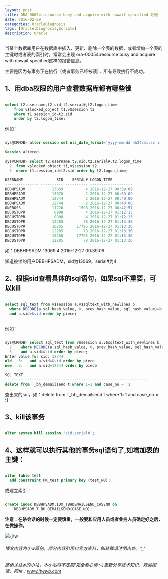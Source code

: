 ```yaml
---
layout: post
title: ORA-00054:resource busy and acquire with nowait specified 处理
date: 2016-02-29
categories: OracleDiagnosis
tags: [Oracle,Diagnosis,Scripts]
description: Oracle
---
```


当某个数据库用户在数据库中插入、更新、删除一个表的数据，或者增加一个表的主键时或者表的索引时，常常会出现
ora-00054:resource busy and acquire with nowait specified这样的报错信息。

主要是因为有事务正在执行（或者事务已经被锁），所有导致执行不成功。

## 1、用dba权限的用户查看数据库都有哪些锁

```sql

select t2.username,t2.sid,t2.serial#,t2.logon_time
    from v$locked_object t1,v$session t2
    where t1.session_id=t2.sid 
	order by t2.logon_time;

```

例如：

```sql

sys@CRMDB> alter session set nls_date_format='yyyy-mm-dd hh24:mi:ss';
 
Session altered.
 
sys@CRMDB> select t2.username,t2.sid,t2.serial#,t2.logon_time 
  2  from v$locked_object t1,v$session t2 
  3  where t1.session_id=t2.sid order by t2.logon_time;
 
USERNAME               SID    SERIAL# LOGON_TIME
--------------- ---------- ---------- -------------------
DBBHPSADM            13069          4 2016-12-27 00:39:09
DBBHPSADM            13070          2 2016-12-27 00:39:09
DBBHPSADM            12744          2 2016-12-27 00:40:00
DBBHPSADM            12744          2 2016-12-27 00:40:00
ONEBOSS              11220       1598 2016-12-27 00:42:57
DBCUSTOPR             8908          4 2016-12-27 01:12:13
DBCUSTOPR             8908          4 2016-12-27 01:12:13
DBCUSTOPR            12285         78 2016-12-27 01:13:36
DBCUSTOPR            10265      17795 2016-12-27 01:13:36
DBCUSTOPR            12285         78 2016-12-27 01:13:36
DBCUSTOPR            10265      17795 2016-12-27 01:13:36
DBCUSTOPR            12285         78 2016-12-27 01:13:36

```

如：DBBHPSADM  13069  4 2016-12-27 00:39:09

知道被锁的用户DBBHPSADM，sid为13069，serial#为4

## 2、根据sid查看具体的sql语句，如果sql不重要，可以kill

```sql

select sql_text from v$session a,v$sqltext_with_newlines b
  where DECODE(a.sql_hash_value, 0, prev_hash_value, sql_hash_value)=b.hash_value
  and a.sid=&sid order by piece;
  
```  
  
例如：


```sql

sys@CRMDB> select sql_text from v$session a,v$sqltext_with_newlines b
  2    where DECODE(a.sql_hash_value, 0, prev_hash_value, sql_hash_value)=b.hash_value
  3    and a.sid=&sid order by piece;
Enter value for sid: 12744
old   3:   and a.sid=&sid order by piece
new   3:   and a.sid=12744 order by piece
 
SQL_TEXT
----------------------------------------------------------------
delete from T_bh_demailsend t where 1=1 and case_no = :1

```
				
查出来的sql，如：delete from T_bh_demailsend t where 1=1 and case_no = :1


## 3、kill该事务

```sql

alter system kill session 'sid,serial#';

```

## 4、这样就可以执行其他的事务sql语句了,如增加表的主键：

```sql

alter table test
  add constraint PK_test primary key (test_NO)；

```

或建立索引：

```sql

create index DBBHPSADM.IDX_TBHDEMAILSEND_CASENO on
    DBBHPSADM.T_BH_DEMAILSEND(CASE_NO);

```

**注意：在杀会话的时候一定要慎重，一般要和应用人员或者业务人员确定好之后，在做操作。**




![小w](https://wx2.sinaimg.cn/mw1024/891ecf4fly1fr361nvrcnj207w07sad7.jpg)

###### 博文内容为小w原创，部分内容引用自官方资料，如转载请注明出处。^_^

###### 感谢关注w的小站，本小站将不定期(完全看心情～)更新分享技术知识，欢迎阅读，网址：www.itwwb.com

